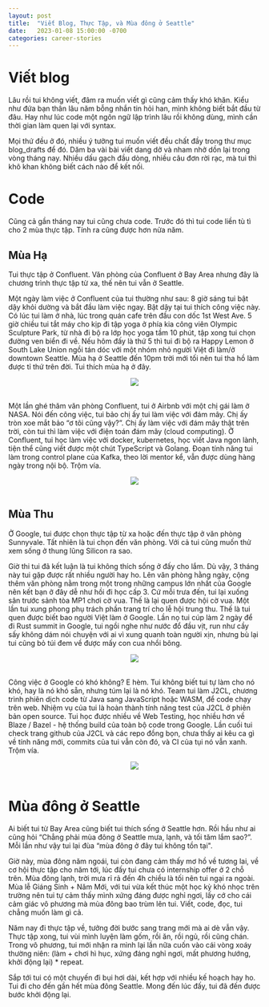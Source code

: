 ```yaml
---
layout: post
title:  "Viết Blog, Thực Tập, và Mùa đông ở Seattle"
date:   2023-01-08 15:00:00 -0700
categories: career-stories
---
```


# Viết blog

Lâu rồi tui không viết, đâm ra muốn viết gì cũng cảm thấy khó khăn. 
Kiểu như đứa bạn thân lâu năm bỗng nhắn tin hỏi han, mình không biết bắt đầu từ đâu. 
Hay như lúc code một ngôn ngữ lập trình lâu rồi không dùng, mình cần thời gian làm quen lại với syntax. 

Mọi thứ đều ở đó, nhiều ý tưởng tui muốn viết đều chất đầy trong thư mục blog_drafts để đó. 
Dăm ba vài bài viết dang dở và nham nhở dồn lại trong vòng tháng nay. Nhiều dấu gạch đầu dòng, nhiều câu đơn rời rạc, mà tui thì khô khan không biết cách nào để kết nối.

# Code

Cũng cả gần tháng nay tui cũng chưa code. Trước đó thì tui code liền tù tì cho 2 mùa thực tập. Tính ra cũng được hơn nửa năm.

## Mùa Hạ

Tui thực tập ở Confluent. Văn phòng của Confluent ở Bay Area nhưng đây là chương trình thực tập từ xa, thế nên tui vẫn ở Seattle. 

Một ngày làm việc ở Confluent của tui thường như sau: 
8 giờ sáng tui bật dậy khỏi dường và bắt đầu làm việc ngay. Bật dậy tại tui thích công việc này. 
Có lúc tui làm ở nhà, lúc trong quán cafe trên đầu con dốc 1st West Ave. 
5 giờ chiều tui tắt máy cho kịp đi tập yoga ở phía kia công viên Olympic Sculpture Park, từ nhà đi bộ ra lớp học yoga tầm 10 phút, tập xong tui chọn đường ven biển đi về. 
Nếu hôm đấy là thứ 5 thì tui đi bộ ra Happy Lemon ở South Lake Union ngồi tán dóc với một nhóm nhỏ người Việt đi làm/ở downtown Seattle. 
Mùa hạ ở Seattle đến 10pm trời mới tối nên tui tha hồ làm được tỉ thứ trên đời. Tui thích mùa hạ ở đây.


<center><img src="{{ site.url }}/assets/2022/seattle-in-summer.png"></center>
<br>

Một lần ghé thăm văn phòng Confluent, tui ở Airbnb với một chị gái làm ở NASA. 
Nói đến công việc, tui bảo chị ấy tui làm việc với đám mây. Chị ấy tròn xoe mắt bảo “ơ tôi cũng vậy?”. 
Chị ấy làm việc với đám mây thật trên trời, còn tui thì làm việc với điện toán đám mây (cloud computing). 
Ở Confluent, tui học làm việc với docker, kubernetes, học viết Java ngon lành, tiện thể cũng viết được một chút TypeScript và Golang. 
Đoạn tính năng tui làm trong control plane của Kafka, theo lời mentor kể, vẫn được dùng hàng ngày trong nội bộ. Trộm vía.

<center><img src="{{ site.url }}/assets/2022/internship-at-confluent.png"></center>
<br>

## Mùa Thu

Ở Google, tui được chọn thực tập từ xa hoặc đến thực tập ở văn phòng Sunnyvale. 
Tất nhiên là tui chọn đến văn phòng. Với cả tui cũng muốn thử xem sống ở thung lũng Silicon ra sao. 

Giờ thi tui đã kết luận là tui không thích sống ở đấy cho lắm. Dù vậy, 3 tháng này tui gặp được rất nhiều người hay ho. 
Lên văn phòng hằng ngày, cộng thêm văn phòng nằm trong một trong những campus lớn nhất của Google nên kết bạn ở đây dễ như hồi đi học cấp 3. Cứ mỗi trưa đến, tui lại xuống sân trước sảnh tòa MP1 chơi cờ vua. Thế là lại quen được hội cờ vua. Một lần tui xung phong phụ trách phần trang trí cho lễ hội trung thu. Thế là tui quen được biết bao người Việt làm ở Google. Lần nọ tui cúp làm 2 ngày để đi Rust summit in Google, tui ngồi nghe như nước đổ đầu vịt, run như cầy sấy không dám nói chuyện với ai vì xung quanh toàn người xịn, nhưng bù lại tui cũng bỏ túi đem về được mấy con cua nhồi bông.

<center><img src="{{ site.url }}/assets/2022/internship-at-google-1.png"></center>
<br>

Công việc ở Google có khó không? E hèm. Tui không biết tui tự làm cho nó khó, hay là nó khó sẵn, nhưng túm lại là nó khó. 
Team tui làm J2CL, chương trình phiên dịch code từ Java sang JavaScript hoặc WASM, để code chạy trên web. 
Nhiệm vụ của tui là hoàn thành tính năng test của J2CL ở phiên bản open source. 
Tui học được nhiều về Web Testing, học nhiều hơn về Blaze / Bazel - hệ thống build của toàn bộ code trong Google. 
Lần cuối tui check trang github của J2CL và các repo đồng bọn, chưa thấy ai kêu ca gì về tính năng mới, commits của tui vẫn còn đó, và CI của tụi nó vẫn xanh. Trộm vía.

<center><img src="{{ site.url }}/assets/2022/internship-at-google-2.png"></center>
<br>

# Mùa đông ở Seattle

Ai biết tui từ Bay Area cũng biết tui thích sống ở Seattle hơn. 
Rồi hầu như ai cũng hỏi “Chẳng phải mùa đông ở Seattle mưa, lạnh, và tối tăm lắm sao?”. 
Mỗi lần như vậy tui lại đùa “mùa đông ở đây tui không tồn tại".

Giờ này, mùa đông năm ngoái, tui còn đang cảm thấy mơ hồ về tương lai, về cơ hội thực tập cho năm tới, lúc đấy tui chưa có internship offer ở 2 chỗ trên. 
Mùa đông lạnh, trời mưa rỉ rả đến 4h chiều là tối nên tui ngại ra ngoài. Mùa lễ Giáng Sinh + Năm Mới, với tui vừa kết thúc một học kỳ khó nhọc trên trường nên tui tự cảm thấy mình xứng đáng được nghỉ ngơi, lấy cớ cho cái cảm giác vô phương mà mùa đông bao trùm lên tui. Viết, code, đọc, tui chẳng muốn làm gì cả.

Năm nay đi thực tập về, tưởng đời bước sang trang mới mà ai dè vẫn vậy. 
Thực tập xong, tui vùi mình luyện làm gốm, rồi ăn, rồi ngủ, rồi cũng chán. Trong vô phương, tui mới nhận ra mình lại lần nữa cuốn vào cái vòng xoáy thường niên: (làm + chơi hì hục, xứng đáng nghỉ ngơi, mất phương hướng, khởi động lại) * repeat. 

Sắp tới tui có một chuyến đi bụi hơi dài, kết hợp với nhiều kế hoạch hay ho. 
Tui đi cho đến gần hết mùa đông Seattle. Mong đến lúc đấy, tui đã đến được bước khởi động lại. 
